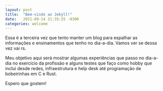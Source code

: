 ```yaml
---
layout: post
title:  "Bem-vindo ao Jekyll!"
date:   2021-09-14 21:35:25 -0300
categories: welcome
---
```


Essa é a terceira vez que tento manter um blog para espalhar as informações e ensinamentos que tenho no dia-a-dia. Vamos ver se dessa vez vai rs.

Meu objetivo aqui será mostrar algumas experiências que passo no dia-a-dia no exercício da profissão e alguns testes que faço como hobby que inclui desde redes, infraestrutura e help desk até programação de bobeirinhas em C e Rust.

Espero que gostem!

